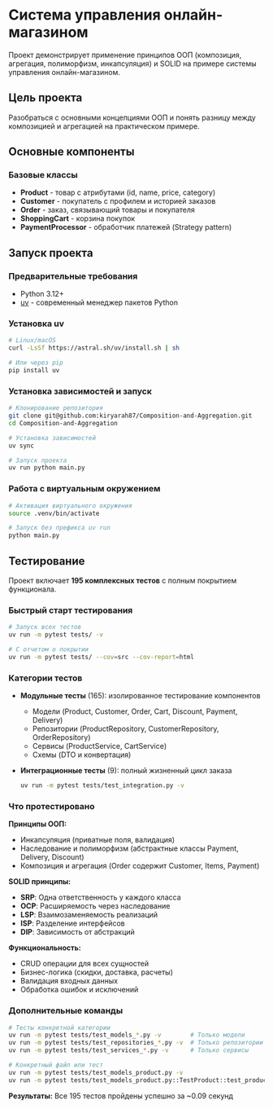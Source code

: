 # Система управления онлайн-магазином

Проект демонстрирует применение принципов ООП (композиция, агрегация, полиморфизм, инкапсуляция) и SOLID на примере системы управления онлайн-магазином.

## Цель проекта

Разобраться с основными концепциями ООП и понять разницу между композицией и агрегацией на практическом примере.

## Основные компоненты

### Базовые классы

- **Product** - товар с атрибутами (id, name, price, category)
- **Customer** - покупатель с профилем и историей заказов
- **Order** - заказ, связывающий товары и покупателя
- **ShoppingCart** - корзина покупок
- **PaymentProcessor** - обработчик платежей (Strategy pattern)

## Запуск проекта

### Предварительные требования

- Python 3.12+
- [uv](https://github.com/astral-sh/uv) - современный менеджер пакетов Python

### Установка uv

```bash
# Linux/macOS
curl -LsSf https://astral.sh/uv/install.sh | sh

# Или через pip
pip install uv
```

### Установка зависимостей и запуск

```bash
# Клонирование репозитория
git clone git@github.com:kiryarah87/Composition-and-Aggregation.git
cd Composition-and-Aggregation

# Установка зависимостей
uv sync

# Запуск проекта
uv run python main.py
```

### Работа с виртуальным окружением

```bash
# Активация виртуального окружения
source .venv/bin/activate

# Запуск без префикса uv run
python main.py
```

## Тестирование

Проект включает **195 комплексных тестов** с полным покрытием функционала.

### Быстрый старт тестирования

```bash
# Запуск всех тестов
uv run -m pytest tests/ -v

# С отчетом о покрытии
uv run -m pytest tests/ --cov=src --cov-report=html
```

### Категории тестов

- **Модульные тесты** (165): изолированное тестирование компонентов
  - Модели (Product, Customer, Order, Cart, Discount, Payment, Delivery)
  - Репозитории (ProductRepository, CustomerRepository, OrderRepository)
  - Сервисы (ProductService, CartService)
  - Схемы (DTO и конвертация)

- **Интеграционные тесты** (9): полный жизненный цикл заказа
  ```bash
  uv run -m pytest tests/test_integration.py -v
  ```

### Что протестировано

**Принципы ООП:**
- Инкапсуляция (приватные поля, валидация)
- Наследование и полиморфизм (абстрактные классы Payment, Delivery, Discount)
- Композиция и агрегация (Order содержит Customer, Items, Payment)

**SOLID принципы:**
- **SRP**: Одна ответственность у каждого класса
- **OCP**: Расширяемость через наследование
- **LSP**: Взаимозаменяемость реализаций
- **ISP**: Разделение интерфейсов
- **DIP**: Зависимость от абстракций

**Функциональность:**
- CRUD операции для всех сущностей
- Бизнес-логика (скидки, доставка, расчеты)
- Валидация входных данных
- Обработка ошибок и исключений

### Дополнительные команды

```bash
# Тесты конкретной категории
uv run -m pytest tests/test_models_*.py -v        # Только модели
uv run -m pytest tests/test_repositories_*.py -v  # Только репозитории
uv run -m pytest tests/test_services_*.py -v      # Только сервисы

# Конкретный файл или тест
uv run -m pytest tests/test_models_product.py -v
uv run -m pytest tests/test_models_product.py::TestProduct::test_product_creation -v
```

**Результаты:** Все 195 тестов пройдены успешно за ~0.09 секунд
